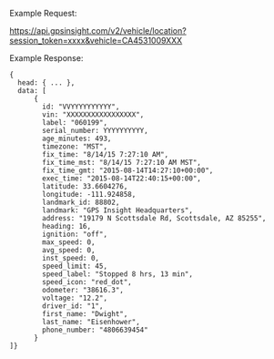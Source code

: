 Example Request:

https://api.gpsinsight.com/v2/vehicle/location?session_token=xxxx&vehicle=CA4531009XXX

Example Response:

    {
      head: { ... },
      data: [
          {
            id: "VVYYYYYYYYYY",
            vin: "XXXXXXXXXXXXXXXXX",
            label: "060199",
            serial_number: YYYYYYYYYY,
            age_minutes: 493,
            timezone: "MST",
            fix_time: "8/14/15 7:27:10 AM",
            fix_time_mst: "8/14/15 7:27:10 AM MST",
            fix_time_gmt: "2015-08-14T14:27:10+00:00",
            exec_time: "2015-08-14T22:40:15+00:00",
            latitude: 33.6604276,
            longitude: -111.924858,
            landmark_id: 88802,
            landmark: "GPS Insight Headquarters",
            address: "19179 N Scottsdale Rd, Scottsdale, AZ 85255",
            heading: 16,
            ignition: "off",
            max_speed: 0,
            avg_speed: 0,
            inst_speed: 0,
            speed_limit: 45,
            speed_label: "Stopped 8 hrs, 13 min",
            speed_icon: "red_dot",
            odometer: "38616.3",
            voltage: "12.2",
            driver_id: "1",
            first_name: "Dwight",
            last_name: "Eisenhower",
            phone_number: "4806639454"
          }
    ]}
